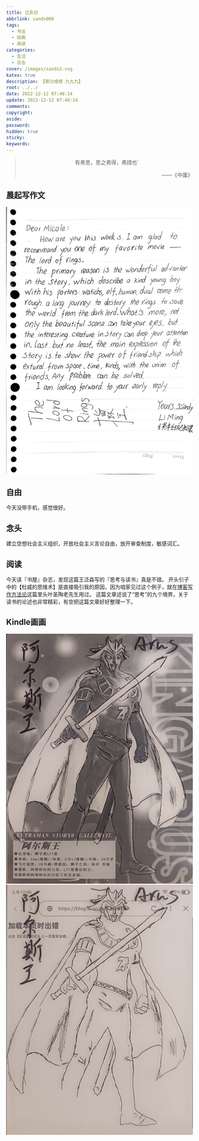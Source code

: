 ```yaml
---
title: 己亥日
abbrlink: sands008
tags:
  - 书法
  - 绘画
  - 阅读
categories:
  - 生活
  - 日志
cover: /images/sands2.svg
katex: true
description: 【聚沙成塔·九九九】
root: ../../
date: 2022-12-12 07:48:14
update: 2022-12-12 07:48:14
comments:
copyright:
aside:
password:
hidden: true
sticky:
keywords:
---
```


> <center>有弗思，思之弗得，弗措也`</center>
> <p align="right">——《中庸》</p>
## 晨起写作文
![](../../../images/20221012/IMG_20221212_074803.jpg)

## 自由

今天没带手机，感觉很好。

## 念头
建立空想社会主义组织，开放社会主义言论自由，放开审查制度，敏感词汇。

## 阅读
今天读『书屋』杂志，发现这篇王泛森写的『思考与读书』真是不错。
开头引子中的【杜威的思维术】是直接吸引我的原因，因为咱家见过这个例子，就在[博客写作方法论](/2022/blogwriteguide)这篇里头叶圣陶老先生用过。
这篇文章述说了“思考”的九个境界，关于读书的论述也非常精彩，有空把这篇文章好好整理一下。
## Kindle画画
![](../../../images/20221012/IMG_20221213_000051.jpg)
![](../../../images/20221012/IMG_20221213_000037.jpg)